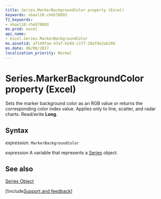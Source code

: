 ```yaml
---
title: Series.MarkerBackgroundColor property (Excel)
keywords: vbaxl10.chm578093
f1_keywords:
- vbaxl10.chm578093
ms.prod: excel
api_name:
- Excel.Series.MarkerBackgroundColor
ms.assetid: a7149fae-47a7-b24d-c177-28afde2ab29d
ms.date: 06/08/2017
localization_priority: Normal
---
```



# Series.MarkerBackgroundColor property (Excel)

Sets the marker background color as an RGB value or returns the corresponding color index value. Applies only to line, scatter, and radar charts. Read/write  **Long**.


## Syntax

_expression_. `MarkerBackgroundColor`

_expression_ A variable that represents a [Series](Excel.Series-graph-object.md) object.


## See also


[Series Object](Excel.Series(object).md)

[!include[Support and feedback](~/includes/feedback-boilerplate.md)]